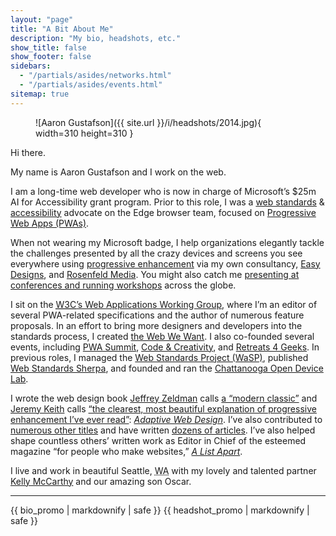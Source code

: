 ```yaml
---
layout: "page"
title: "A Bit About Me"
description: "My bio, headshots, etc."
show_title: false
show_footer: false
sidebars: 
  - "/partials/asides/networks.html"
  - "/partials/asides/events.html"
sitemap: true
---
```


<figure class="media-container media-container--right">

![Aaron Gustafson]({{ site.url }}/i/headshots/2014.jpg){ width=310 height=310 }

</figure>

Hi there.
  
My name is Aaron Gustafson and I work on the web.

I am a long-time web developer who is now in charge of Microsoft’s $25m AI for Accessibility grant program. Prior to this role, I was a [web standards](/tags/web-standards/) & [accessibility](/tags/accessibility/) advocate on the Edge browser team, focused on [Progressive Web Apps (PWAs)](/tags/progressive-web-apps/).

When not wearing my Microsoft badge, I help organizations elegantly tackle the challenges presented by all the crazy devices and screens you see everywhere using [progressive enhancement](/tags/progressive-enhancement/) via my own consultancy, [Easy Designs](http://easy-designs.net), and [Rosenfeld Media](https://rosenfeldmedia.com/training/). You might also catch me  [presenting at conferences and running workshops](/speaking-engagements/) across the globe.

I sit on the [<abbr title="World Wide Web Consortium">W3C</abbr>’s Web Applications Working Group](https://www.w3.org/groups/wg/webapps), where I’m an editor of several PWA-related specifications and the author of numerous feature proposals. In an effort to bring more designers and developers into the standards process, I created [the Web We Want](https://webwewant.fyi). I also co-founded several events, including [PWA Summit](https://pwasummit.org), [Code & Creativity](http://codeandcreativity.com), and [Retreats 4 Geeks](http://retreats4geeks.com). In previous roles, I managed the [Web Standards Project (WaSP)](http://webstandards.org), published [Web Standards Sherpa](http://webstandardssherpa.com), and founded and ran the [Chattanooga Open Device Lab](http://chadevicelab.org).

I wrote the web design book [Jeffrey Zeldman](http://zeldman.com) calls [a “modern classic”](https://alistapart.com/column/doctor-is-in) and [Jeremy Keith](http://adactio.com) calls [“the clearest, most beautiful explanation of progressive enhancement I’ve ever read”](https://adaptivewebdesign.info#adaptive-web-design-preview): [<cite>Adaptive Web Design</cite>](https://adaptivewebdesign.info). I’ve also contributed to [numerous other titles](/publications/#books) and have written [dozens of articles](/publications/#articles). I’ve also helped shape countless others’ written work as Editor in Chief of the esteemed magazine “for people who make websites,” [<cite>A List Apart</cite>](http://alistapart.com).

I live and work in beautiful Seattle, <abbr title="Washington">WA</abbr> with my lovely and talented partner [Kelly McCarthy](https://twitter.com/ShirleyTemper) and our amazing son Oscar.

<hr>

{{ bio_promo | markdownify | safe }}
{{ headshot_promo | markdownify | safe }}

